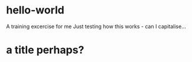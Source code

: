 # hello-world
A training excercise for me
Just testing how this works - can I capitalise...
# a title perhaps?
